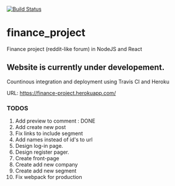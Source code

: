 [![Build Status](https://travis-ci.org/evedal/finance_project.svg?branch=master)](https://travis-ci.org/evedal/finance_project)

# finance_project
Finance project (reddit-like forum) in NodeJS and React

## Website is currently under developement.
Countinous integration and deployment using Travis CI and Heroku

URL: https://finance-project.herokuapp.com/

### TODOS

1. Add preview to comment : DONE
2. Add create new post
3. Fix links to include segment
4. Add names instead of id's to url
5. Design log-in page.
6. Design register pager.
7. Create front-page
8. Create add new company
9. Create add new segment
10. Fix webpack for production
